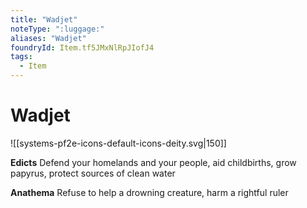 ```yaml
---
title: "Wadjet"
noteType: ":luggage:"
aliases: "Wadjet"
foundryId: Item.tf5JMxNlRpJIofJ4
tags:
  - Item
---
```


# Wadjet
![[systems-pf2e-icons-default-icons-deity.svg|150]]

**Edicts** Defend your homelands and your people, aid childbirths, grow papyrus, protect sources of clean water

**Anathema** Refuse to help a drowning creature, harm a rightful ruler
